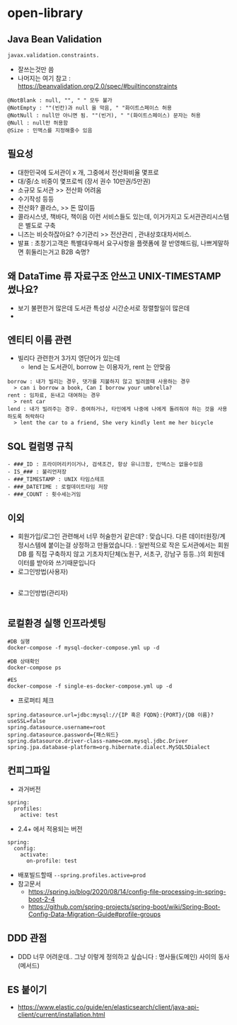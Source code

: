# open-library


## Java Bean Validation
```text
javax.validation.constraints.
```
- 잘쓰는것만 씀
- 나머지는 여기 참고 : https://beanvalidation.org/2.0/spec/#builtinconstraints
```text
@NotBlank : null, "", " " 모두 불가
@NotEmpty : ""(빈칸)과 null 을 막음, " "화이트스페이스 허용
@NotNull : null만 아니면 됨. ""(빈거), " "(화이트스페이스) 문자는 허용
@Null : null만 허용함
@Size : 민맥스를 지정해줄수 있음
```

## 필요성
- 대한민국에 도서관이 x 개, 그중에서 전산화비율 몇프로
- 대/중/소 비중이 몇프로씩 (장서 권수 10만권/5만권)
- 소규모 도서관 >> 전산화 어려움
- 수기작성 등등 
- 전산화? 콜라스, >> 돈 많이듬
- 콜라시스넷, 책바다, 책이음 이런 서비스들도 있는데, 이거가지고 도서관관리시스템은 별도로 구축
- 니즈는 비슷하잖아요? 수기관리 >> 전산관리 , 관내상호대차서비스. 
- 발표 : 초창기고객은 특별대우해서 요구사항을 플랫폼에 잘 반영해드림, 나쁘게말하면 휘둘리는거고 B2B 숙명?


## 왜 DataTime 류 자료구조 안쓰고 UNIX-TIMESTAMP 썼나요?
- 보기 불편한거 많은데 도서관 특성상 시간순서로 정렬할일이 많은데
- 

## 엔티티 이름 관련
- 빌리다 관련한거 3가지 영단어가 있는데
  - lend 는 도서관이, borrow 는 이용자가, rent 는 안맞음
```text
borrow : 내가 빌리는 경우, 댓가를 지불하지 않고 빌려쓸때 사용하는 경우
  > can i borrow a book, Can I borrow your umbrella?
rent : 임차료, 돈내고 대여하는 경우
  > rent car
lend : 내가 빌려주는 경우. 증여하거나, 타인에게 나중에 나에게 돌려줘야 하는 것을 사용하도록 허락하다
  > lent the car to a friend, She very kindly lent me her bicycle
```

## SQL 컬럼명 규칙
```text
- ###_ID : 프라이머리키이거나, 검색조건, 항상 유니크함, 인덱스는 없을수있음
- IS_### : 불리언저장
- ###_TIMESTAMP : UNIX 타임스테프
- ###_DATETIME : 로컬데이트타임 저장
- ###_COUNT : 횟수세는거임
```

## 이외

- 회원가입/로그인 관련해서 너무 허술한거 같은데? 
  : 맞습니다. 다른 데이터원장/계정시스템에 붙이는걸 상정하고 만들었습니다.
  : 일반적으로 작은 도서관에서는 회원DB 를 직접 구축하지 않고 기초자치단체(노원구, 서초구, 강남구 등등..)의 회원데이터를 받아와 쓰기때문입니다
- 로그인방법(사용자)
  ```shell
  
  ```
- 로그인방법(관리자)
  ```shell
  
  ```

## 로컬환경 실행 인프라셋팅
```shell
#DB 실행
docker-compose -f mysql-docker-compose.yml up -d

#DB 상태확인
docker-compose ps

#ES 
docker-compose -f single-es-docker-compose.yml up -d 

```

- 프로퍼티 체크
```properties
spring.datasource.url=jdbc:mysql://{IP 혹은 FQDN}:{PORT}/{DB 이름}?useSSL=false
spring.datasource.username=root
spring.datasource.password={패스워드}
spring.datasource.driver-class-name=com.mysql.jdbc.Driver
spring.jpa.database-platform=org.hibernate.dialect.MySQL5Dialect
```


## 컨피그파일

- 과거버전
```properties
spring:
  profiles:
    active: test
```
- 2.4+ 에서 적용되는 버전
```properties
spring:
  config:
    activate:
      on-profile: test
```
- 배포빌드할때 `--spring.profiles.active=prod`
- 참고문서
  - https://spring.io/blog/2020/08/14/config-file-processing-in-spring-boot-2-4
  - https://github.com/spring-projects/spring-boot/wiki/Spring-Boot-Config-Data-Migration-Guide#profile-groups

## DDD 관점
- DDD 너무 어려운데.. 그냥 이렇게 정의하고 싶습니다
  : 명사들(도메인) 사이의 동사(메서드)


## ES 붙이기
- https://www.elastic.co/guide/en/elasticsearch/client/java-api-client/current/installation.html